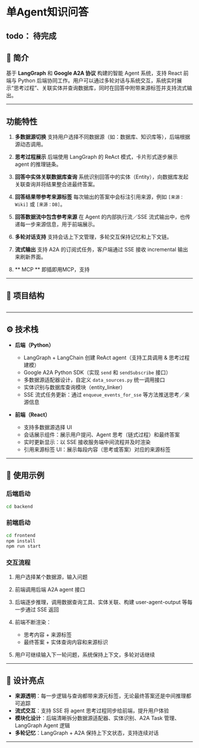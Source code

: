 # 单Agent知识问答

## todo： 待完成

## 🚀 简介

基于 **LangGraph** 和 **Google A2A 协议** 构建的智能 Agent 系统，支持 React 前端与 Python 后端协同工作。用户可以通过多轮对话与系统交互，系统实时展示“思考过程”、关联实体并查询数据库，同时在回答中附带来源标签并支持流式输出。

---

## 功能特性

1. **多数据源切换**
   支持用户选择不同数据源（如：数据库、知识库等），后端根据源动态调用。

2. **思考过程展示**
   后端使用 LangGraph 的 ReAct 模式，卡片形式逐步展示 agent 的推理链条。

3. **回答中实体关联数据库查询**
   系统识别回答中的实体（Entity），向数据库发起关联查询并将结果整合进最终答案。

4. **回答结果带参考来源标签**
   每次输出的答案中会标注引用来源，例如 `[来源：Wiki]` 或 `[来源：DB]`。

5. **回答数据流中包含参考来源**
   在 Agent 的内部执行流／SSE 流式输出中，也传递每一步来源信息，用于前端展示。

6. **多轮对话支持**
   支持会话上下文管理，多轮交互保持记忆和上下文链。

7. **流式输出**
   支持 A2A 的订阅式任务，客户端通过 SSE 接收 incremental 输出来刷新界面。

8. ** MCP **
    即插即用MCP，支持

---

## 📂 项目结构

```

```

---

## ⚙️ 技术栈

* **后端（Python）**

  * LangGraph + LangChain 创建 ReAct agent（支持工具调用 & 思考过程建模）
  * Google A2A Python SDK（实现 `send` 和 `sendSubscribe` 接口）
  * 多数据源适配器设计，自定义 `data_sources.py` 统一调用接口
  * 实体识别与数据库查询模块（entity_linker）
  * SSE 流式任务更新：通过 `enqueue_events_for_sse` 等方法推送思考／来源信息

* **前端（React）**

  * 支持多数据源选择 UI
  * 会话展示组件：展示用户提问、Agent 思考（链式过程）和最终答案
  * 实时更新显示：以 SSE 接收服务端中间流程并及时渲染
  * 引用来源标签 UI：展示每段内容（思考或答案）对应的来源标签

---

## 🧪 使用示例

### 后端启动

```bash
cd backend

```

### 前端启动

```bash
cd frontend
npm install
npm run start
```

### 交互流程

1. 用户选择某个数据源，输入问题
2. 前端调用后端 A2A agent 接口
3. 后端逐步推理，调用数据查询工具、实体关联、构建 user-agent-output 等每一步通过 SSE 返回
4. 前端不断渲染：

   * 思考内容 + 来源标签
   * 最终答案 + 实体查询内容和来源标识
5. 用户可继续输入下一轮问题，系统保持上下文，多轮对话继续

---

## 🎯 设计亮点

* **来源透明**：每一步逻辑与查询都带来源元标签，无论最终答案还是中间推理都可追踪
* **流式交互**：支持 SSE 将 agent 思考过程同步给前端，提升用户体验
* **模块化设计**：后端清晰拆分数据源适配器、实体识别、A2A Task 管理、LangGraph Agent 逻辑
* **多轮记忆**：LangGraph + A2A 保持上下文状态，支持连续对话

---

